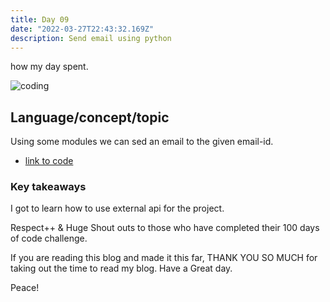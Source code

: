 ```yaml
---
title: Day 09
date: "2022-03-27T22:43:32.169Z"
description: Send email using python
---
```


how my day spent.

![coding](./webdev.png)

## Language/concept/topic

Using some modules we can sed an email to the given email-id.

- [link to code](https://github.com/jay-2000/automation-python-miniprojects/blob/main/send_email.py)


### Key takeaways

I got to learn how to use external api for the project.




Respect++ & Huge Shout outs to those who have completed their 100 days of code challenge.

If you are reading this blog and made it this far, THANK YOU SO MUCH for taking out the time to read my blog. Have a Great day.

Peace!